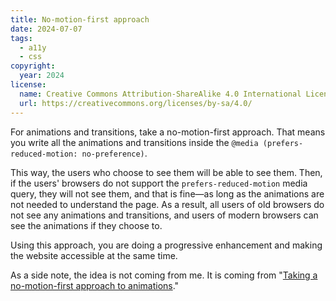 ```yaml
---
title: No-motion-first approach
date: 2024-07-07
tags:
  - a11y
  - css
copyright:
  year: 2024
license:
  name: Creative Commons Attribution-ShareAlike 4.0 International License
  url: https://creativecommons.org/licenses/by-sa/4.0/
---
```


For animations and transitions, take a no-motion-first approach. That means you write all the animations and transitions inside the `@media (prefers-reduced-motion: no-preference)`.

This way, the users who choose to see them will be able to see them. Then, if the users' browsers do not support the `prefers-reduced-motion` media query, they will not see them, and that is fine—as long as the animations are not needed to understand the page. As a result, all users of old browsers do not see any animations and transitions, and users of modern browsers can see the animations if they choose to.

Using this approach, you are doing a progressive enhancement and making the website accessible at the same time.

As a side note, the idea is not coming from me. It is coming from "[Taking a no-motion-first approach to animations](https://www.tatianamac.com/posts/prefers-reduced-motion)."
